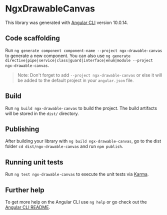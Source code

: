# NgxDrawableCanvas

This library was generated with [Angular CLI](https://github.com/angular/angular-cli) version 10.0.14.

## Code scaffolding

Run `ng generate component component-name --project ngx-drawable-canvas` to generate a new component. You can also use `ng generate directive|pipe|service|class|guard|interface|enum|module --project ngx-drawable-canvas`.
> Note: Don't forget to add `--project ngx-drawable-canvas` or else it will be added to the default project in your `angular.json` file. 

## Build

Run `ng build ngx-drawable-canvas` to build the project. The build artifacts will be stored in the `dist/` directory.

## Publishing

After building your library with `ng build ngx-drawable-canvas`, go to the dist folder `cd dist/ngx-drawable-canvas` and run `npm publish`.

## Running unit tests

Run `ng test ngx-drawable-canvas` to execute the unit tests via [Karma](https://karma-runner.github.io).

## Further help

To get more help on the Angular CLI use `ng help` or go check out the [Angular CLI README](https://github.com/angular/angular-cli/blob/master/README.md).
